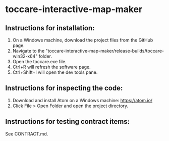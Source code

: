 # toccare-interactive-map-maker

## Instructions for installation:
1. On a Windows machine, download the project files from the GitHub page.
2. Navigate to the "toccare-interactive-map-maker/release-builds/toccare-win32-x64" folder.
3. Open the toccare.exe file.
4. Ctrl+R will refresh the software page.
5. Ctrl+Shift+I will open the dev tools pane.

## Instructions for inspecting the code:
1. Download and install Atom on a Windows machine: https://atom.io/
2. Click File > Open Folder and open the project directory.

## Instructions for testing contract items:
See CONTRACT.md.
